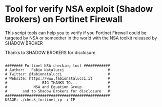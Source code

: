 # Tool for verify NSA exploit (Shadow Brokers) on Fortinet Firewall

This script tools can help you to verify if you Fortinet Firewall could be targeted by NSA or someother in the world with the NSA toolkit released by SHADOW BROKER 

Thanks to SHADOW BROKERS for disclosure.

```

######## Fortinet NSA checking tool ############
# Author:   Fabio Natalucci                    #
# Twitter: @fabionatalucci                     #
# Website: https://www.fabionatalucci.it       #
#                BIG THANKS TO...              #
#            NSA and Equation Group            #
#       and to Shadow Brokers for disclosure   #
################################################
USAGE: ./check_fortinet_ip -i IP
```